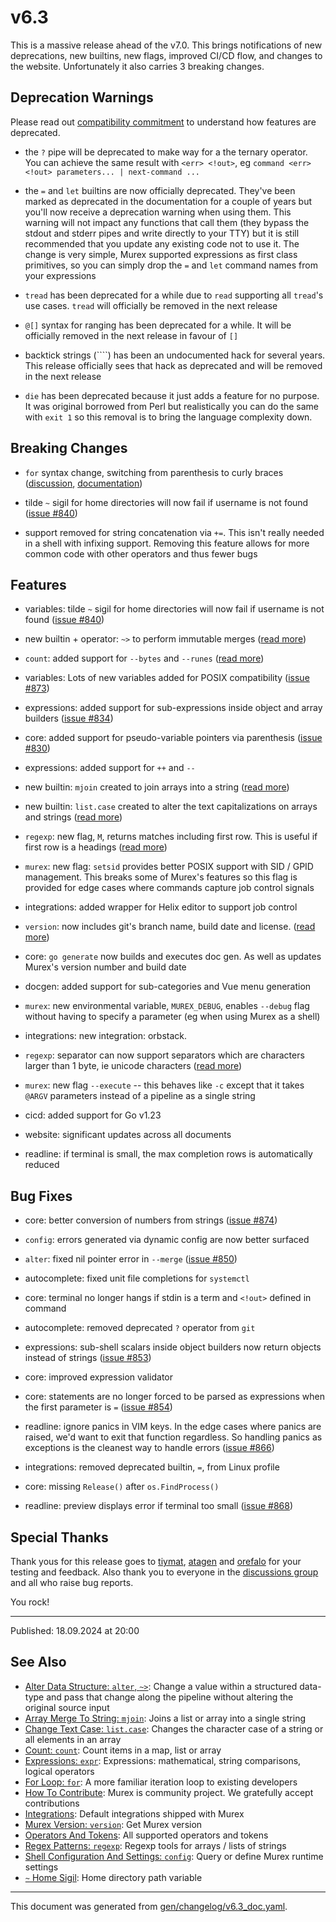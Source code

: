 # v6.3

This is a massive release ahead of the v7.0. This brings notifications of  new deprecations, new builtins, new flags, improved CI/CD flow, and changes to the website. Unfortunately it also carries 3 breaking changes.

## Deprecation Warnings

Please read out [compatibility commitment](https://murex.rocks/compatibility.html) to understand how features are deprecated.

* the `?` pipe will be deprecated to make way for a the ternary operator. You can achieve the same result with `<err> <!out>`, eg `command <err> <!out> parameters... | next-command ...`
  
* the `=` and `let` builtins are now officially deprecated. They've been marked as deprecated in the documentation for a couple of years but you'll now receive a deprecation warning when using them. This warning will not impact any functions that call them (they bypass the stdout and stderr pipes and write directly to your TTY) but it is still recommended that you update any existing code not to use it. The change is very simple, Murex supported expressions as first class primitives, so you can simply drop the `=` and `let` command names from your expressions

* `tread` has been deprecated for a while due to `read` supporting all `tread`'s use cases. `tread` will officially be removed in the next release

* `@[]` syntax for ranging has been deprecated for a while. It will be officially removed in the next release in favour of `[]`

* backtick strings (````) has been an undocumented hack for several years. This release officially sees that hack as deprecated and will be removed in the next release

* `die` has been deprecated because it just adds a feature for no purpose. It was original borrowed from Perl but realistically you can do the same with `exit 1` so this removal is to bring the language complexity down.

## Breaking Changes

* `for` syntax change, switching from parenthesis to curly braces ([discussion](https://github.com/lmorg/murex/discussions/855), [documentation](/docs/commands/for.md)) 

* tilde `~` sigil for home directories will now fail if username is not found ([issue #840](https://github.com/lmorg/murex/issues/840))

* support removed for string concatenation via `+=`. This isn't really needed in a shell with infixing support. Removing this feature allows for more common code with other operators and thus fewer bugs

## Features

* variables: tilde `~` sigil for home directories will now fail if username is not found ([issue #840](https://github.com/lmorg/murex/issues/840))

* new builtin + operator: `~>` to perform immutable merges ([read more](/docs/commands/alter.md))

* `count`: added support for `--bytes` and `--runes` ([read more](/docs/commands/count.md))

* variables: Lots of new variables added for POSIX compatibility ([issue #873](https://github.com/lmorg/murex/issues/873))

* expressions: added support for sub-expressions inside object and array builders ([issue #834](https://github.com/lmorg/murex/issues/834))

* core: added support for pseudo-variable pointers via parenthesis ([issue #830](https://github.com/lmorg/murex/issues/830))

* expressions: added support for `++` and `--`

* new builtin: `mjoin` created to join arrays into a string ([read more](/docs/commands/mjoin.md))

* new builtin: `list.case` created to alter the text capitalizations on arrays and strings ([read more](/docs/commands/list.case.md))

* `regexp`: new flag, `M`, returns matches including first row. This is useful if first row is a headings ([read more](/docs/commands/regexp.md))

* `murex`: new flag: `setsid` provides better POSIX support with SID / GPID management. This breaks some of Murex's features so this flag is provided for edge cases where commands capture job control signals

* integrations: added wrapper for Helix editor to support job control
  
* `version`: now includes git's branch name, build date and license. ([read more](/docs/commands/version.md))

* core: `go generate` now builds and executes doc gen. As well as updates Murex's version number and build date

* docgen: added support for sub-categories and Vue menu generation

* `murex`: new environmental variable, `MUREX_DEBUG`, enables `--debug` flag without having to specify a parameter (eg when using Murex as a shell)

* integrations: new integration: orbstack.

* `regexp`: separator can now support separators which are characters larger than 1 byte, ie unicode characters ([read more](/docs/commands/regexp.md))

* `murex`: new flag `--execute` -- this behaves like `-c` except that it takes `@ARGV` parameters instead of a pipeline as a single string

* cicd: added support for Go v1.23

* website: significant updates across all documents

* readline: if terminal is small, the max completion rows is automatically reduced

## Bug Fixes

* core: better conversion of numbers from strings ([issue #874](https://github.com/lmorg/murex/issues/874))

* `config`: errors generated via dynamic config are now better surfaced

* `alter`: fixed nil pointer error in `--merge` ([issue #850](https://github.com/lmorg/murex/issues/850))

* autocomplete: fixed unit file completions for `systemctl`

* core: terminal no longer hangs if stdin is a term and `<!out>` defined in command

* autocomplete: removed deprecated `?` operator from `git`

* expressions: sub-shell scalars inside object builders now return objects instead of strings ([issue #853](https://github.com/lmorg/murex/issues/853))

* core: improved expression validator

* core: statements are no longer forced to be parsed as expressions when the first parameter is `=` ([issue #854](https://github.com/lmorg/murex/issues/854))

* readline: ignore panics in VIM keys. In the edge cases where panics are raised, we'd want to exit that function regardless. So handling panics as exceptions is the cleanest way to handle errors ([issue #866](https://github.com/lmorg/murex/issues/866))

* integrations: removed deprecated builtin, `=`, from Linux profile

* core: missing `Release()` after `os.FindProcess()`

* readline: preview displays error if terminal too small ([issue #868](https://github.com/lmorg/murex/issues/868))

## Special Thanks

Thank yous for this release goes to [tiymat](https://github.com/tiymat), [atagen](https://github.com/atagen) and [orefalo](https://github.com/orefalo) for your testing and feedback. Also thank you to everyone in the [discussions group](https://github.com/lmorg/murex/discussions) and all who raise bug reports.

You rock!

<hr>

Published: 18.09.2024 at 20:00

## See Also

* [Alter Data Structure: `alter`, `~>`](../commands/alter.md):
  Change a value within a structured data-type and pass that change along the pipeline without altering the original source input
* [Array Merge To String: `mjoin`](../commands/mjoin.md):
  Joins a list or array into a single string
* [Change Text Case: `list.case`](../commands/list.case.md):
  Changes the character case of a string or all elements in an array
* [Count: `count`](../commands/count.md):
  Count items in a map, list or array
* [Expressions: `expr`](../commands/expr.md):
  Expressions: mathematical, string comparisons, logical operators
* [For Loop: `for`](../commands/for.md):
  A more familiar iteration loop to existing developers
* [How To Contribute](../Murex/CONTRIBUTING.md):
  Murex is community project. We gratefully accept contributions
* [Integrations](../user-guide/integrations.md):
  Default integrations shipped with Murex
* [Murex Version: `version`](../commands/version.md):
  Get Murex version
* [Operators And Tokens](../user-guide/operators-and-tokens.md):
  All supported operators and tokens
* [Regex Patterns: `regexp`](../commands/regexp.md):
  Regexp tools for arrays / lists of strings
* [Shell Configuration And Settings: `config`](../commands/config.md):
  Query or define Murex runtime settings
* [`~` Home Sigil](../parser/tilde.md):
  Home directory path variable

<hr/>

This document was generated from [gen/changelog/v6.3_doc.yaml](https://github.com/lmorg/murex/blob/master/gen/changelog/v6.3_doc.yaml).